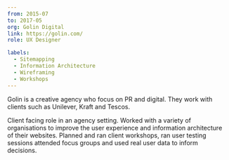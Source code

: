 ```yaml
---
from: 2015-07
to: 2017-05
org: Golin Digital
link: https://golin.com/ 
role: UX Designer

labels:
  - Sitemapping
  - Information Architecture
  - Wireframing
  - Workshops
---
```


Golin is a creative agency who focus on PR and digital. They work with clients such as Unilever, Kraft and Tescos. 

Client facing role in an agency setting. Worked with a variety of organisations to improve the user experience and information architecture of their websites. Planned and ran client workshops, ran user testing sessions attended focus groups and used real user data to inform decisions.